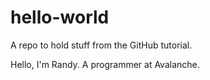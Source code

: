 # hello-world
A repo to hold stuff from the GitHub tutorial.

Hello, I'm Randy.  A programmer at Avalanche.
